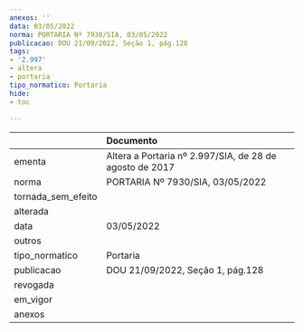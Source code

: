 ```yaml
---
anexos: ''
data: 03/05/2022
norma: PORTARIA Nº 7930/SIA, 03/05/2022
publicacao: DOU 21/09/2022, Seção 1, pág.128
tags:
- '2.997'
- altera
- portaria
tipo_normatico: Portaria
hide: 
- toc 
 
---
```


|                    | Documento                                               |
|:-------------------|:--------------------------------------------------------|
| ementa             | Altera a Portaria nº 2.997/SIA, de 28 de agosto de 2017 |
| norma              | PORTARIA Nº 7930/SIA, 03/05/2022                        |
| tornada_sem_efeito |                                                         |
| alterada           |                                                         |
| data               | 03/05/2022                                              |
| outros             |                                                         |
| tipo_normatico     | Portaria                                                |
| publicacao         | DOU 21/09/2022, Seção 1, pág.128                        |
| revogada           |                                                         |
| em_vigor           |                                                         |
| anexos             |                                                         |